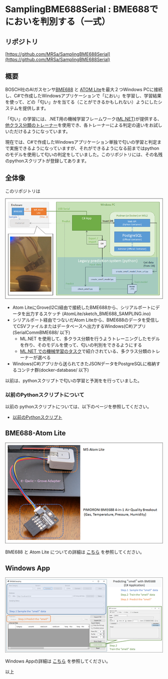 # SamplingBME688Serial : BME688でにおいを判別する（一式）

## リポジトリ

[https://github.com/MRSa/SamplingBME688Serial](https://github.com/MRSa/SamplingBME688Serial)

## 概要

BOSCH社のAIガスセンサ[BME688](https://www.bosch-sensortec.com/products/environmental-sensors/gas-sensors/bme688/) と [ATOM Lite](https://docs.m5stack.com/en/core/atom_lite)を最大２つWindows PCに接続し、C#で作成したWindowsアプリケーションで「におい」を学習し、学習結果を使って、どの「匂い」かを当てる（ことができるかもしれない）ようにしたシステムを提供します。

「匂い」の学習には、.NET用の機械学習フレームワーク([ML.NET](https://dotnet.microsoft.com/en-us/apps/machinelearning-ai/ml-dotnet))が提供する、[他クラス分類のトレーナー](https://learn.microsoft.com/ja-jp/dotnet/machine-learning/resources/tasks#multiclass-classification)を使用でき、各トレーナーによる判定の違いをお試しいただけるようになっています。

現在では、C#で作成したWindowsアプリケーション単独で匂いの学習と判定まで実施できるようになっていますが、それができるようになる前まではpythonのモデルを使用して匂いの判定をしていました。このリポジトリには、その名残のpythonスクリプトが登録してあります。

## 全体像

このリポジトリは

![Overview](https://github.com/MRSa/SamplingBME688Serial/blob/master/images/overview00.png?raw=true)

- Atom LiteにGrove(I2C)経由で接続したBME688から、シリアルポートにデータを出力するスケッチ (AtomLite/sketch_BME688_SAMPLING.ino)
- シリアルポート経由でつないだAtom Liteから、BME688のデータを受信してCSVファイルまたはデータベースへ出力するWindows(C#)アプリ (SerialCommBME688/ 以下)
  - ML.NET を使用して、多クラス分類を行うようトレーニングしたモデルを作り、そのモデルを使って、匂いの判別をできるようにする
  - [ML.NET での機械学習のタスク](https://learn.microsoft.com/ja-jp/dotnet/machine-learning/resources/tasks#multiclass-classification)で紹介されている、多クラス分類のトレーナーが選べる
- Windows(C#)アプリから送られてきたJSONデータをPostgreSQLに格納するコンテナ群(docker-database/ 以下)

以前は、pythonスクリプトで匂いの学習と予測をを行っていました。

### 以前のPythonスクリプトについて

以前の pythonスクリプトについては、以下のページを参照してください。

- [以前のPythonスクリプト](Python_predict.md)

## BME688-Atom Lite

![Atom Lite](https://github.com/MRSa/SamplingBME688Serial/blob/master/images/AtomLite.png?raw=true)

BME688 と Atom Lite についての詳細は [こちら](Atom_lite.md) を参照してください。

## Windows App

![WindowsApp](https://github.com/MRSa/SamplingBME688Serial/blob/master/images/overview0.png?raw=true)

Windows Appの詳細は [こちら](Windows_app.md) を参照してください。

以上
